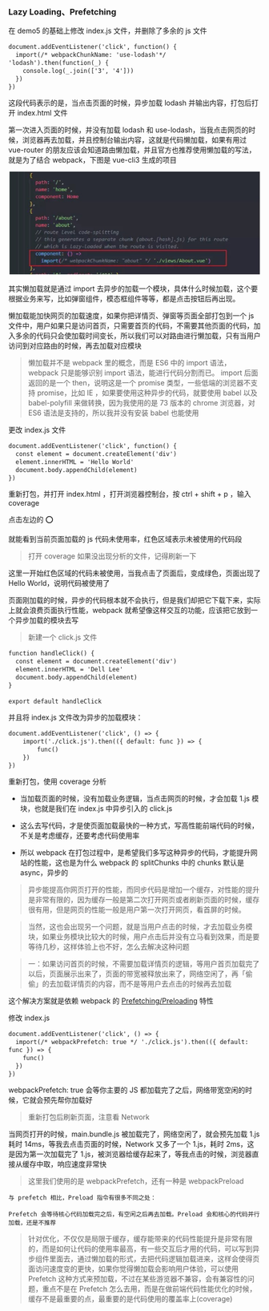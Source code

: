### Lazy Loading、Prefetching

在 demo5 的基础上修改 index.js 文件，并删除了多余的 js 文件

```
document.addEventListener('click', function() {
  import(/* webpackChunkName: 'use-lodash'*/ 'lodash').then(function(_) {
    console.log(_.join(['3', '4']))
  })
})
```

这段代码表示的是，当点击页面的时候，异步加载 lodash 并输出内容，打包后打开 index.html 文件

第一次进入页面的时候，并没有加载 lodash 和 use-lodash，当我点击网页的时候，浏览器再去加载，并且控制台输出内容，这就是代码懒加载，如果有用过 vue-router 的朋友应该会知道路由懒加载，并且官方也推荐使用懒加载的写法，就是为了结合 webpack，下图是 vue-cli3 生成的项目

![](./aa.png)

其实懒加载就是通过 import 去异步的加载一个模块，具体什么时候加载，这个要根据业务来写，比如弹窗组件，模态框组件等等，都是点击按钮后再出现。

懒加载能加快网页的加载速度，如果你把详情页、弹窗等页面全部打包到一个 js 文件中，用户如果只是访问首页，只需要首页的代码，不需要其他页面的代码，加入多余的代码只会使加载时间变长，所以我们可以对路由进行懒加载，只有当用户访问到对应路由的时候，再去加载对应模块

> 懒加载并不是 webpack 里的概念，而是 ES6 中的 import 语法，webpack 只是能够识别 import 语法，能进行代码分割而已。
import 后面返回的是一个 then，说明这是一个 promise 类型，一些低端的浏览器不支持 promise，比如 IE ，如果要使用这种异步的代码，就要使用 babel 以及 babel-polyfill 来做转换，因为我使用的是 73 版本的 chrome 浏览器，对 ES6 语法是支持的，所以我并没有安装 babel 也能使用


更改 index.js 文件

```
document.addEventListener('click', function() {
  const element = document.createElement('div')
  element.innerHTML = 'Hello World'
  document.body.appendChild(element)
})
```

重新打包，并打开 index.html ，打开浏览器控制台，按 ctrl + shift + p ，输入 coverage

点击左边的 ⭕️

就能看到当前页面加载的 js 代码未使用率，红色区域表示未被使用的代码段

> 打开 coverage 如果没出现分析的文件，记得刷新一下

这里一开始红色区域的代码未被使用，当我点击了页面后，变成绿色，页面出现了 Hello World，说明代码被使用了

页面刚加载的时候，异步的代码根本就不会执行，但是我们却把它下载下来，实际上就会浪费页面执行性能，webpack 就希望像这样交互的功能，应该把它放到一个异步加载的模块去写

> 新建一个 click.js 文件

```
function handleClick() {
  const element = document.createElement('div')
  element.innerHTML = 'Dell Lee'
  document.body.appendChild(element)
}

export default handleClick
```

并且将 index.js 文件改为异步的加载模块：

```
document.addEventListener('click', () => {
    import('./click.js').then(({ default: func }) => {
        func()
    })
})
```

重新打包，使用 coverage 分析

- 当加载页面的时候，没有加载业务逻辑，当点击网页的时候，才会加载 1.js 模块，也就是我们在 index.js 中异步引入的 click.js

- 这么去写代码，才是使页面加载最快的一种方式，写高性能前端代码的时候，不关是考虑缓存，还要考虑代码使用率

- 所以 webpack 在打包过程中，是希望我们多写这种异步的代码，才能提升网站的性能，这也是为什么 webpack 的 splitChunks 中的 chunks 默认是 async，异步的

> 异步能提高你网页打开的性能，而同步代码是增加一个缓存，对性能的提升是非常有限的，因为缓存一般是第二次打开网页或者刷新页面的时候，缓存很有用，但是网页的性能一般是用户第一次打开网页，看首屏的时候。

> 当然，这也会出现另一个问题，就是当用户点击的时候，才去加载业务模块，如果业务模块比较大的时候，用户点击后并没有立马看到效果，而是要等待几秒，这样体验上也不好，怎么去解决这种问题

> 一：如果访问首页的时候，不需要加载详情页的逻辑，等用户首页加载完了以后，页面展示出来了，页面的带宽被释放出来了，网络空闲了，再「偷偷」的去加载详情页的内容，而不是等用户去点击的时候再去加载

这个解决方案就是依赖 webpack 的 [Prefetching/Preloading](https://webpack.js.org/guides/code-splitting#prefetchingpreloading-modules) 特性

修改 index.js

```
document.addEventListener('click', () => {
  import(/* webpackPrefetch: true */ './click.js').then(({ default: func }) => {
    func()
  })
})
```

webpackPrefetch: true 会等你主要的 JS 都加载完了之后，网络带宽空闲的时候，它就会预先帮你加载好

> 重新打包后刷新页面，注意看 Network

当网页打开的时候，main.bundle.js 被加载完了，网络空闲了，就会预先加载 1.js 耗时 14ms，等我去点击页面的时候，Network 又多了一个 1.js，耗时 2ms，这是因为第一次加载完了 1.js，被浏览器给缓存起来了，等我点击的时候，浏览器直接从缓存中取，响应速度非常快

> 这里我们使用的是 webpackPrefetch，还有一种是 webpackPreload

```
与 prefetch 相比，Preload 指令有很多不同之处：

Prefetch 会等待核心代码加载完之后，有空闲之后再去加载。Preload 会和核心的代码并行加载，还是不推荐
```

> 针对优化，不仅仅是局限于缓存，缓存能带来的代码性能提升是非常有限的，而是如何让代码的使用率最高，有一些交互后才用的代码，可以写到异步组件里面去，通过懒加载的形式，去把代码逻辑加载进来，这样会使得页面访问速度变的更快，如果你觉得懒加载会影响用户体验，可以使用 Prefetch 这种方式来预加载，不过在某些游览器不兼容，会有兼容性的问题，重点不是在 Prefetch 怎么去用，而是在做前端代码性能优化的时候，缓存不是最重要的点，最重要的是代码使用的覆盖率上(coverage)
